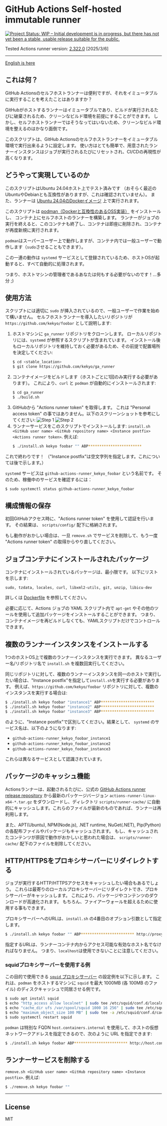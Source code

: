 # GitHub Actions Self-hosted immutable runner

[![Project Status: WIP – Initial development is in progress, but there has not yet been a stable, usable release suitable for the public.](https://www.repostatus.org/badges/latest/wip.svg)](https://www.repostatus.org/#wip)

Tested Actions runner version: [2.322.0](https://github.com/actions/runner/releases) [2025/3/6]

----

[English is here](README.md)

## これは何？

GitHub Actionsのセルフホストランナーは便利ですが、それをイミュータブルに実行することを考えたことはありますか？

GitHubがホストするランナーはイミュータブルであり、ビルドが実行されるたびに破棄されるため、クリーンなビルド環境を前提にすることができます。
しかし、セルフホストランナーではそうなってはいないため、クリーンなビルド環境を整えるのはかなり面倒です。

このスクリプトは、GitHub Actionsのセルフホストランナーをイミュータブル環境で実行出来るように設定します。
使い方はとても簡単で、用意されたランナーインスタンスはジョブが実行されるたびにリセットされ、CI/CDの再現性が高くなります。

## どうやって実現しているのか

このスクリプトはUbuntu 24.04ホスト上でテスト済みです
（おそらく最近のUbuntuやDebianとも互換性がありますが、これは確認されていません）。
また、ランナーは [Ubuntu 24.04のDockerイメージ](https://hub.docker.com/_/ubuntu/) 上で実行されます。

このスクリプトは [podman（Dockerと互換性のあるOSS実装）](https://podman.io/) をインストールし、
コンテナ上にセルフホストのランナーを構築します。
ランナーがジョブの実行を終えると、このコンテナも終了し、コンテナは即座に削除され、コンテナが再度新規に実行されます。

`podman`はスーパーユーザー上で動作しますが、コンテナ内では一般ユーザーで動作します（`sudo`させることもできます）。

この一連の動作は `systemd` サービスとして登録されているため、ホストOSが起動すると、すべて自動的に処理されます。

つまり、ホストマシンの管理者であるあなたは何もする必要がないのです！...多分 ;)

## 使用方法

スクリプトには適切に `sudo` が挿入されているので、一般ユーザーで作業を始めて構いません。
セルフホストランナーを導入したいリポジトリが `https://github.com/kekyo/foobar` として説明します:

1. ホストマシンに `ga_runner` リポジトリをクローンします。
   ローカルリポジトリには、`systemd` が参照するスクリプトが含まれています。
   インストール後もローカルリポジトリを維持しておく必要があるため、その前提で配置場所を決定してください:
   ```bash
   $ cd <stable_location>
   $ git clone https://github.com/kekyo/ga_runner
   ```
2. コンテナイメージをビルドします（ホストごとに1回のみ実行する必要があります）。
   これにより、`curl` と `podman` が自動的にインストールされます:
   ```bash
   $ cd ga_runner
   $ ./build.sh
   ```
3. GitHubから "Actions runner token" を取得します。
   これは "Personal access token" の事ではありません。以下のスクリーンショットを参考にしてください:
   ![Step 1](images/step1.png)
   ![Step 2](images/step2.png)
4. ランナーサービスをこのスクリプトでインストールします:
   `install.sh <GitHub user name> <GitHub repository name> <Instance postfix> <Actions runner token>`. 例えば:
   ```bash
   $ ./install.sh kekyo foobar "" ABP************************
   ```

これで終わりです！  （"Instance postfix"は空文字列を指定します。これについては後で示します。）

`systemd` サービスは `github-actions-runner_kekyo_foobar` という名前です。
そのため、稼働中のサービスを確認するには：

```bash
$ sudo systemctl status github-actions-runner_kekyo_foobar
```

## 構成情報の保存

初回GitHubアクセス時に、"Actions runner token" を使用して認証を行います。
その結果は、 `scripts/config/` 配下に格納されます。

もし動作がおかしい場合は、一旦 `remove.sh` でサービスを削除して、もう一度 "Actions runner token" の取得からやり直してください。

## ジョブコンテナにインストールされたパッケージ

コンテナにインストールされているパッケージは、最小限です。
以下にリストを示します:

```
sudo, tzdata, locales, curl, libxml2-utils, git, unzip, libicu-dev
```

詳しくは [Dockerfile](scripts/Dockerfile) を参照してください。

必要に応じて、Actions ジョブの YAML スクリプト内で `apt-get` やその他のツールを使用して追加パッケージをインストールすることができます。
つまり、コンテナイメージを再ビルドしなくても、YAMLスクリプトだけでコントロールできます。

## 複数のランナーインスタンスをインストールする

1つのホストOS上で複数のランナーインスタンスを実行できます。
異なるユーザー名/リポジトリ名で `install.sh` を複数回実行してください。

同じリポジトリに対して、複数のランナーインスタンスを同一のホストで実行したい場合は、"Instance postfix"を指定して`install.sh`を実行する必要があります。
例えば、`https://github.com/kekyo/foobar` リポジトリに対して、複数のインスタンスを実行する場合は:

```bash
$ ./install.sh kekyo foobar "instance1" ABP************************
$ ./install.sh kekyo foobar "instance2" ABP************************
$ ./install.sh kekyo foobar "instance3" ABP************************
```

のように、"Instance postfix"で区別してください。結果として、 `systemd` のサービス名は、以下のようになります:

* `github-actions-runner_kekyo_foobar_instance1`
* `github-actions-runner_kekyo_foobar_instance2`
* `github-actions-runner_kekyo_foobar_instance3`

これらは異なるサービスとして認識されています。

## パッケージのキャッシュ機能

Actionsランナーは、起動されるたびに、公式の [GitHub Actions runner release repository](https://github.com/actions/runner/releases)
から最新のパッケージバージョン `actions-runner-linux-x64-*.tar.gz` をダウンロードし、ディレクトリ `scripts/runner-cache/` に自動的にキャッシュします。これらのファイルが最新のものであれば、ランナーは再利用します。

また、APT(Ubuntu), NPM(Node.js), .NET runtime, NuGet(.NET), Pip(Python)の各配布ファイルやパッケージもキャッシュされます。
もし、キャッシュされたコンテンツが原因で動作がおかしいと思われた場合は、 `scripts/runner-cache/` 配下のファイルを削除してください。

## HTTP/HTTPSをプロキシサーバーにリダイレクトする

ジョブが実行するHTTP/HTTPSアクセスをキャッシュしたい場合もあるでしょう。
これらは最寄りのローカルプロキシサーバーにリダイレクトでき、プロキシサーバーがキャッシュします。
これにより、パッケージやコンテンツのダウンロードが高速化されます。
もちろん、ファイアーウォールを超えるために使用する事もできます。

プロキシサーバーへのURLは、`install.sh` の4番目のオプション引数として指定します。

```bash
$ ./install.sh kekyo foobar "" ABP************************ http://proxy.example.com:3128
```

指定するURLは、ランナーコンテナ内からアクセス可能な有効なホスト名でなければなりません。
つまり、`localhost`は使用できないことに注意してください。

### squidプロキシサーバーを使用する例

この目的で使用できる [`squid` プロキシサーバー](https://www.squid-cache.org/) の設定例を以下に示します。
これは、`podman` をホストするマシンに `squid` を最大 1000MB (各 100MB のファイル) のディスクキャッシュで同居させる例です。

```bash
$ sudo apt install squid
$ echo "http_access allow localnet" | sudo tee /etc/squid/conf.d/localnet.conf
$ echo "cache_dir ufs /var/spool/squid 1000 16 256" | sudo tee /etc/squid/conf.d/cache_dir.conf
$ echo "maximum_object_size 100 MB" | sudo tee -a /etc/squid/conf.d/cache_dir.conf
$ sudo systemctl restart squid
```

`podman` は特別な FQDN `host.containers.internal` を使用して、ホストの仮想ネットワークアドレスを指定できるので、次のように URL を指定できます:

```bash
$ ./install.sh kekyo foobar ABP************************ http://host.containers.internal:3128
```

## ランナーサービスを削除する

`remove.sh <GitHub user name> <GitHub repository name> <Instance postfix>`. 例えば:

```bash
$ ./remove.sh kekyo foobar ""
```

----

## License

MIT

